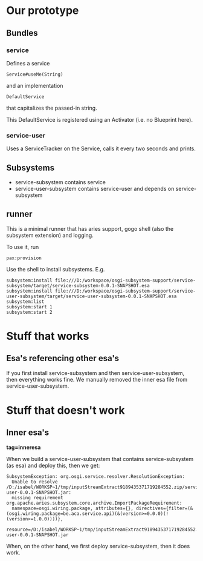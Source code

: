 # Our prototype

## Bundles

### service

Defines a service

	Service#useMe(String)

and an implementation

	DefaultService

that capitalizes the passed-in string.

This DefaultService is registered using an Activator (i.e. no Blueprint here).

### service-user

Uses a ServiceTracker on the Service, calls it every two seconds and prints.

## Subsystems

* service-subsystem contains service
* service-user-subsystem contains service-user and depends on service-subsystem

## runner

This is a minimal runner that has aries support, gogo shell (also the subsystem extension) and logging.

To use it, run

	pax:provision

Use the shell to install subsystems. E.g.

	subsystem:install file:///D:/workspace/osgi-subsystem-support/service-subsystem/target/service-subsystem-0.0.1-SNAPSHOT.esa
	subsystem:install file:///D:/workspace/osgi-subsystem-support/service-user-subsystem/target/service-user-subsystem-0.0.1-SNAPSHOT.esa
	subsystem:list
	subsystem:start 1
	subsystem:start 2

# Stuff that works

## Esa's referencing other esa's

If you first install service-subsystem and then service-user-subsystem, then everything works fine.
We manually removed the inner esa file from service-user-subsystem.

# Stuff that doesn't work

## Inner esa's

**tag=inneresa**

When we build a service-user-subsystem that contains service-subsystem (as esa) and deploy this, then we get:

	SubsystemException: org.osgi.service.resolver.ResolutionException:
	  Unable to resolve /D:/isabel/WORKSP~1/tmp/inputStreamExtract9189435371719284552.zip/service-user-0.0.1-SNAPSHOT.jar:
	  missing requirement org.apache.aries.subsystem.core.archive.ImportPackageRequirement:
	  namespace=osgi.wiring.package, attributes={}, directives={filter=(&(osgi.wiring.package=be.aca.service.api)(&(version>=0.0.0)(!(version>=1.0.0))))},
	  resource=/D:/isabel/WORKSP~1/tmp/inputStreamExtract9189435371719284552.zip/service-user-0.0.1-SNAPSHOT.jar

When, on the other hand, we first deploy service-subsystem, then it does work.